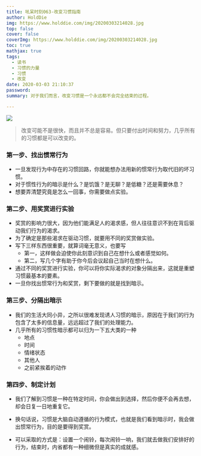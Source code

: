 ```yaml
---
title: 吼呆时刻063-改变习惯指南
author: HoldDie
img: https://www.holddie.com/img/20200303214028.jpg
top: false
cover: false
coverImg: https://www.holddie.com/img/20200303214028.jpg
toc: true
mathjax: true
tags:
  - 读书
  - 习惯的力量
  - 习惯
  - 改变
date: 2020-03-03 21:10:37
password:
summary: 对于我们而言，改变习惯是一个永远都不会完全结束的过程。

---
```




![](https://www.holddie.com/img/20200303214028.jpg)



> 改变可能不是很快，而且并不总是容易。但只要付出时间和努力，几乎所有的习惯都是可以改变的。



### 第一步、找出惯常行为

- 一旦发现行为中存在的习惯回路，你就能想办法用新的惯常行为取代旧的坏习惯。
- 对于惯性行为的暗示是什么？是饥饿？是无聊？是低糖？还是需要休息？
- 想要弄清楚究竟是怎么一回事，你需要做点实验。



### 第二步、用奖赏进行实验

- 奖赏的影响力很大，因为他们能满足人的渴求感，但人往往意识不到在背后驱动我们行为的渴求。
- 为了确定是那些渴求在驱动习惯，就要用不同的奖赏做实验。
- 写下三样东西很重要，就算词毫无意义，也要写
  - 第一，这样做会迫使你此刻意识到自己在想什么或者感觉如何。
  - 第二，写几个字有助于你今后会议起自己当时在想什么。
- 通过不同的奖赏进行实验，你可以将你实际渴求的对象分隔出来，这就是重塑习惯最基本的要素。
- 一旦你找出惯常行为和奖赏，剩下要做的就是找到暗示。



### 第三步、分隔出暗示

- 我们的生活大同小异，之所以很难发现诱人习惯的暗示，原因在于我们的行为包含了太多的信息量，远远超过了我们的处理能力。
- 几乎所有的习惯性暗示都可以归为一下五大类的一种
  - 地点
  - 时间
  - 情绪状态
  - 其他人
  - 之前紧挨着的动作



### 第四步、制定计划

- 我们了解到习惯是一种在特定时间，你会做出到选择，然后你便不会再去想，却会日复一日地重复它。

- 换句话说，习惯是大脑自动遵循的行为模式，也就是我们看到暗示时，我会做出惯常行为，目的是要得到奖赏。

- 可以采取的方式是：设置一个闹铃，每次闹铃一响，我们就去做我们安排好的行为，结束时，内省都有一种细微但是真实的成就感。

  

  